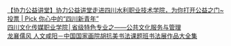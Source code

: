   
[【协力公益讲堂】协力公益讲堂走进四川水利职业技术学院，为你打开公益之门~](http://www.dianyue.me/archives/784/rbdexa9dt1grob7n/)  
[投票 | Pick 你心中的“四川新青年”](http://www.dianyue.me/archives/977/162sfg560p0f2ibx/)  
[四川文化传媒职业学院│省级特色专业之——公共文化服务与管理](http://www.dianyue.me/archives/412/fl32xqzrrqu15lob/)  
[龙襄儒风 人文咸阳－中国国家画院胡抗美书法课题班书法展作品大全集](http://www.dianyue.me/archives/029/g61m3wsnewuqi3vl/)